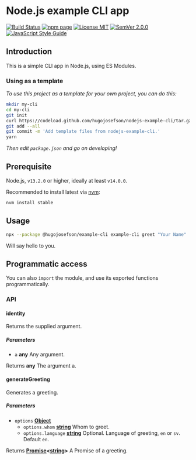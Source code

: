 # Node.js example CLI app

[![Build Status](https://travis-ci.org/hugojosefson/nodejs-example-cli.svg?branch=master)](https://travis-ci.org/hugojosefson/nodejs-example-cli)
[![npm page](https://img.shields.io/npm/v/@hugojosefson/example-cli.svg)](https://npmjs.com/package/@hugojosefson/example-cli)
[![License MIT](https://img.shields.io/npm/l/@hugojosefson/example-cli.svg)](https://tldrlegal.com/license/mit-license)
[![SemVer 2.0.0](https://img.shields.io/badge/SemVer-2.0.0-lightgrey.svg)](https://semver.org/spec/v2.0.0.html)
[![JavaScript Style Guide](https://img.shields.io/badge/code_style-standard-brightgreen.svg)](https://standardjs.com)

## Introduction

This is a simple CLI app in Node.js, using ES Modules.

### Using as a template

_To use this project as a template for your own project, you can do this:_

```bash
mkdir my-cli
cd my-cli
git init
curl https://codeload.github.com/hugojosefson/nodejs-example-cli/tar.gz/master | tar xzv --strip-components=1
git add --all
git commit -m 'Add template files from nodejs-example-cli.'
yarn
```

_Then edit `package.json` and go on developing!_

## Prerequisite

Node.js, `v13.2.0` or higher, ideally at least `v14.0.0`.

Recommended to install latest via [nvm](https://github.com/nvm-sh/nvm#readme):

```bash
nvm install stable
```

## Usage

```bash
npx --package @hugojosefson/example-cli example-cli greet "Your Name"
```

Will say hello to you.

## Programmatic access

You can also `import` the module, and use its exported functions
programmatically.

### API

<!-- Generated by documentation.js. Update this documentation by updating the source code. -->

#### identity

Returns the supplied argument.

##### Parameters

- `a` **any** Any argument.

Returns **any** The argument a.

#### generateGreeting

Generates a greeting.

##### Parameters

- `options`
  **[Object](https://developer.mozilla.org/docs/Web/JavaScript/Reference/Global_Objects/Object)**
  - `options.whom`
    **[string](https://developer.mozilla.org/docs/Web/JavaScript/Reference/Global_Objects/String)**
    Whom to greet.
  - `options.language`
    **[string](https://developer.mozilla.org/docs/Web/JavaScript/Reference/Global_Objects/String)**
    Optional. Language of greeting, `en` or `sv`. Default `en`.

Returns
**[Promise](https://developer.mozilla.org/docs/Web/JavaScript/Reference/Global_Objects/Promise)&lt;[string](https://developer.mozilla.org/docs/Web/JavaScript/Reference/Global_Objects/String)>**
A Promise of a greeting.
